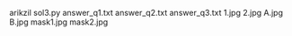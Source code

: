 arikzil
sol3.py
answer_q1.txt
answer_q2.txt
answer_q3.txt
1.jpg
2.jpg
A.jpg
B.jpg
mask1.jpg
mask2.jpg